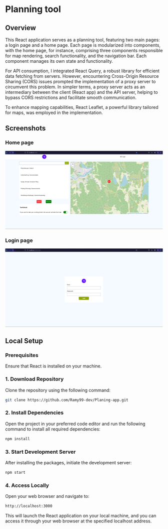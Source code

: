 # Planning tool
## Overview
This React application serves as a planning tool, featuring two main pages: a login page and a home page. Each page is modularized into components, with the home page, for instance, comprising three components responsible for map rendering, search functionality, and the navigation bar. Each component manages its own state and functionality.

For API consumption, I integrated React Query, a robust library for efficient data fetching from servers. However, encountering Cross-Origin Resource Sharing (CORS) issues prompted the implementation of a proxy server to circumvent this problem. In simpler terms, a proxy server acts as an intermediary between the client (React app) and the API server, helping to bypass CORS restrictions and facilitate smooth communication.

To enhance mapping capabilities, React Leaflet, a powerful library tailored for maps, was employed in the implementation.

## Screenshots
### Home page
<img src="./assets/screenshot-home.png">

### Login page
<img src="./assets/screenshot-login.png">


## Local Setup

### Prerequisites
Ensure that React is installed on your machine.

### 1. Download Repository
Clone the repository using the following command:
```bash
git clone https://github.com/Ramy99-dev/Planing-app.git
```
### 2. Install Dependencies
Open the project in your preferred code editor and run the following command to install all required dependencies:
```bash
npm install
```

### 3. Start Development Server
After installing the packages, initiate the development server:
```bash
npm start
```
### 4. Access Locally
Open your web browser and navigate to:
```bash
http://localhost:3000
```
This will launch the React application on your local machine, and you can access it through your web browser at the specified localhost address.


